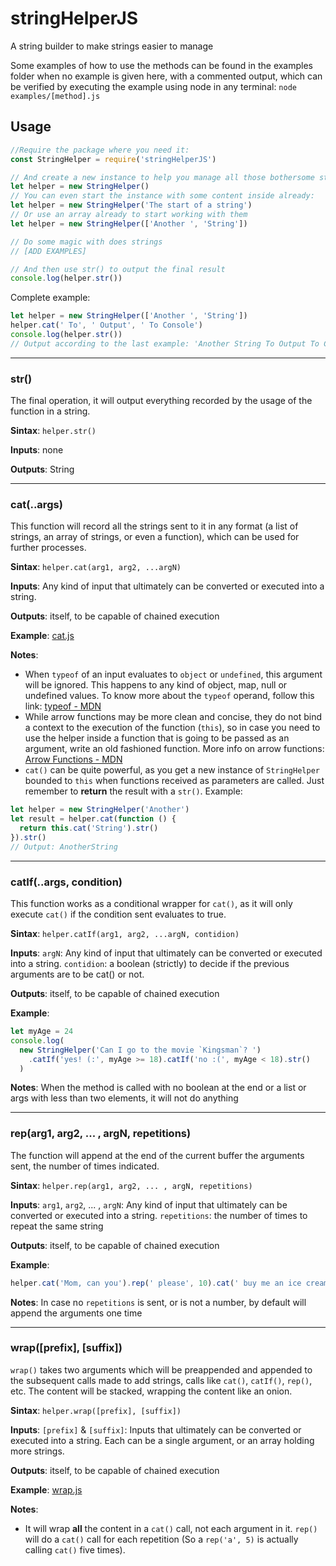 # stringHelperJS
A string builder to make strings easier to manage

Some examples of how to use the methods can be found in the examples folder when no example is given here, with a commented output, which can be verified by executing the example using node in any terminal: `node examples/[method].js`

## Usage

```js
//Require the package where you need it:
const StringHelper = require('stringHelperJS')

// And create a new instance to help you manage all those bothersome strings:
let helper = new StringHelper()
// You can even start the instance with some content inside already:
let helper = new StringHelper('The start of a string')
// Or use an array already to start working with them
let helper = new StringHelper(['Another ', 'String'])

// Do some magic with does strings
// [ADD EXAMPLES]

// And then use str() to output the final result
console.log(helper.str())
```

Complete example:
```js
let helper = new StringHelper(['Another ', 'String'])
helper.cat(' To', ' Output', ' To Console')
console.log(helper.str())
// Output according to the last example: 'Another String To Output To Console'
```

---

### str()
The final operation, it will output everything recorded by the usage of the function in a string.

**Sintax**: `helper.str()`

**Inputs**: none

**Outputs**: String

---

### cat(..args)
This function will record all the strings sent to it in any format (a list of strings, an array of strings, or even a function), which can be used for further processes.

**Sintax**: `helper.cat(arg1, arg2, ...argN)`

**Inputs**: Any kind of input that ultimately can be converted or executed into a string.

**Outputs**: itself, to be capable of chained execution

**Example**: [cat.js](examples/cat.js)

**Notes**:
- When `typeof` of an input evaluates to `object` or `undefined`, this argument will be ignored. This happens to any kind of object, map, null or undefined values. To know more about the `typeof` operand, follow this link: [typeof - MDN](https://developer.mozilla.org/en-US/docs/Web/JavaScript/Reference/Operators/typeof)
- While arrow functions may be more clean and concise, they do not bind a context to the execution of the function (`this`), so in case you need to use the helper inside a function that is going to be passed as an argument, write an old fashioned function. More info on arrow functions: [Arrow Functions - MDN](https://developer.mozilla.org/en/docs/Web/JavaScript/Reference/Functions/Arrow_functions)
- `cat()` can be quite powerful, as you get a new instance of `StringHelper` bounded to `this` when functions received as parameters are called. Just remember to **return** the result with a `str()`. Example:
```js
let helper = new StringHelper('Another')
let result = helper.cat(function () {
  return this.cat('String').str()
}).str()
// Output: AnotherString
```

---

### catIf(..args, condition)
This function works as a conditional wrapper for `cat()`, as it will only execute `cat()` if the condition sent evaluates to true.

**Sintax**: `helper.catIf(arg1, arg2, ...argN, contidion)`

**Inputs**: `argN`: Any kind of input that ultimately can be converted or executed into a string. `contidion`: a boolean (strictly) to decide if the previous arguments are to be cat() or not.

**Outputs**: itself, to be capable of chained execution

**Example**:
```js
let myAge = 24
console.log(
  new StringHelper('Can I go to the movie `Kingsman`? ')
    .catIf('yes! (:', myAge >= 18).catIf('no :(', myAge < 18).str()
  )
```
**Notes**: When the method is called with no boolean at the end or a list or args with less than two elements, it will not do anything

---

### rep(arg1, arg2, ... , argN, repetitions)
The function will append at the end of the current buffer the arguments sent, the number of times indicated.

**Sintax**: `helper.rep(arg1, arg2, ... , argN, repetitions)`

**Inputs**: `arg1`, `arg2`, ... , `argN`: Any kind of input that ultimately can be converted or executed into a string. `repetitions`: the number of times to repeat the same string

**Outputs**: itself, to be capable of chained execution

**Example**:
```js
helper.cat('Mom, can you').rep(' please', 10).cat(' buy me an ice cream');
```
**Notes**: In case no `repetitions` is sent, or is not a number, by default will append the arguments one time

---

### wrap([prefix], [suffix])
`wrap()` takes two arguments which will be preappended and appended to the subsequent calls made to add strings, calls like `cat()`, `catIf()`, `rep()`, etc. The content will be stacked, wrapping the content like an onion.

**Sintax**: `helper.wrap([prefix], [suffix])`

**Inputs**: `[prefix]` & `[suffix]`: Inputs that ultimately can be converted or executed into a string. Each can be a single argument, or an array holding more strings.

**Outputs**: itself, to be capable of chained execution

**Example**: [wrap.js](examples/wrap.js)

**Notes**:
- It will wrap **all** the content in a `cat()` call, not each argument in it. `rep()` will do a `cat()` call for each repetition (So a `rep('a', 5)` is actually calling `cat()` five times).
